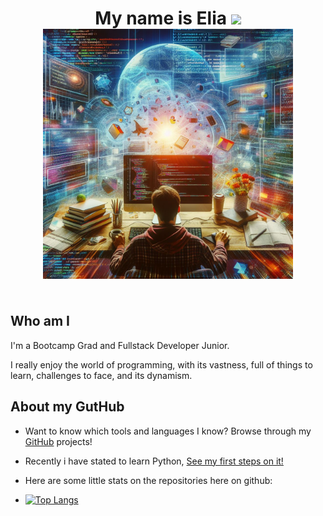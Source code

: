 <div style="display:flex; flex-wrap:wrap;>

<div align="center">
<h1 align="center">
My name is Elia   <img src="https://media.giphy.com/media/hvRJCLFzcasrR4ia7z/giphy.gif" width="30px"/>
<img src="https://raw.githubusercontent.com/EliaBuratti/EliaBuratti/main/_e52ca584-959d-49d6-bebd-910da9ec38b7.jpg" width="400"/>
</h1>
</div>

<div>

<h2 font-weight="bold"> Who am I </h2>

I'm a Bootcamp Grad and Fullstack Developer Junior.

I really enjoy the world of programming, with its vastness, full of things to learn, challenges to face, and its dynamism.

<h2 font-weight="bold">About my GutHub</h2>

- Want to know which tools and languages I know? Browse through my <a href="https://github.com/EliaBuratti?tab=repositories">GitHub</a> projects!

- Recently i have stated to learn Python, <a href="https://github.com/EliaBuratti/first-step-python">See my first steps on it!</a>

- Here are some little stats on the repositories here on github:

- [![Top Langs](https://github-readme-stats.vercel.app/api/top-langs/?username=EliaBuratti&layout=compact&theme=vision-friendly-dark)](https://github.com/EliaBuratti?tab=repositories)
</div>

</div>

